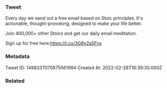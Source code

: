 ### Tweet
Every day we send out a free email based on Stoic principles. It's actionable, thought-provoking, designed to make your life better. 

Join 400,000+ other Stoics and get our daily email meditation. 

Sign up for free here:https://t.co/3G6y2a5Fvs

### Metadata
Tweet ID: 1498337070875561994
Created At: 2022-02-28T16:39:30.000Z

### Related

